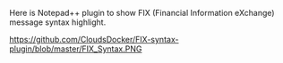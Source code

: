 Here is Notepad++ plugin to show FIX (Financial Information eXchange) message syntax highlight.

https://github.com/CloudsDocker/FIX-syntax-plugin/blob/master/FIX_Syntax.PNG
